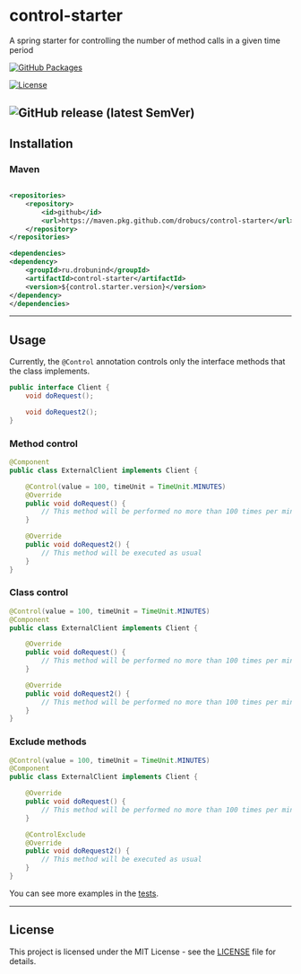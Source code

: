 # control-starter

A spring starter for controlling the number of method calls in a given time period

[![GitHub Packages](https://img.shields.io/badge/GitHub_Packages-Download-blueviolet?logo=github)](https://github.com/drobucs/control-starter/packages)

[![License](https://img.shields.io/badge/License-MIT-brightgreen)](LICENSE)

![GitHub release (latest SemVer)](https://img.shields.io/github/v/release/drobucs/control-starter?)
---

## Installation

### Maven

```xml

<repositories>
    <repository>
        <id>github</id>
        <url>https://maven.pkg.github.com/drobucs/control-starter</url>
    </repository>
</repositories>

<dependencies>
<dependency>
    <groupId>ru.drobunind</groupId>
    <artifactId>control-starter</artifactId>
    <version>${control.starter.version}</version>
</dependency>
</dependencies>
```

---

## Usage

Currently, the `@Control` annotation controls only the interface methods that the class implements.

```java
public interface Client {
	void doRequest();

	void doRequest2();
}
```

### Method control

```java
@Component
public class ExternalClient implements Client {

	@Control(value = 100, timeUnit = TimeUnit.MINUTES)
	@Override
	public void doRequest() {
		// This method will be performed no more than 100 times per minute
	}

	@Override
	public void doRequest2() {
		// This method will be executed as usual
	}
}
```

### Class control

```java
@Control(value = 100, timeUnit = TimeUnit.MINUTES)
@Component
public class ExternalClient implements Client {

	@Override
	public void doRequest() {
		// This method will be performed no more than 100 times per minute
	}

	@Override
	public void doRequest2() {
		// This method will be performed no more than 100 times per minute
	}
}
```

### Exclude methods

```java
@Control(value = 100, timeUnit = TimeUnit.MINUTES)
@Component
public class ExternalClient implements Client {

	@Override
	public void doRequest() {
		// This method will be performed no more than 100 times per minute
	}

	@ControlExclude
	@Override
	public void doRequest2() {
		// This method will be executed as usual
	}
}
```
You can see more examples in the [tests](./src/test/java/ru/drobunind/spring/starter/cases).

---

## License

This project is licensed under the MIT License - see the [LICENSE](LICENSE) file for details.

